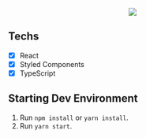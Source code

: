 <p align="center">
<img src="http://img.shields.io/static/v1?label=STATUS&message=%20FINALIZADO&color=green&style=for-the-badge"/>
</p>

## Techs

- [x] React
- [x] Styled Components
- [x] TypeScript

## Starting Dev Environment

1. Run `npm install` or `yarn install`.<br />
2. Run `yarn start`.<br />
